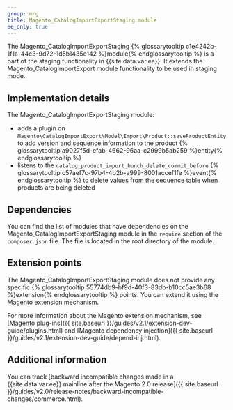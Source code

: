 ```yaml
---
group: mrg
title: Magento_CatalogImportExportStaging module
ee_only: true
---
```


The Magento_CatalogImportExportStaging {% glossarytooltip c1e4242b-1f1a-44c3-9d72-1d5b1435e142 %}module{% endglossarytooltip %} is a part of the staging functionality in {{site.data.var.ee}}. It extends the Magento_CatalogImportExport module functionality to be used in staging mode.

## Implementation details

The Magento_CatalogImportExportStaging module:

 * adds a plugin on `Magento\CatalogImportExport\Model\Import\Product::saveProductEntity` to add version and sequence information to the product {% glossarytooltip a9027f5d-efab-4662-96aa-c2999b5ab259 %}entity{% endglossarytooltip %}
 * listens to the `catalog_product_import_bunch_delete_commit_before` {% glossarytooltip c57aef7c-97b4-4b2b-a999-8001accef1fe %}event{% endglossarytooltip %} to delete values from the sequence table when products are being deleted

## Dependencies

You can find the list of modules that have dependencies on the Magento_CatalogImportExportStaging module in the `require` section of the `composer.json` file. The file is located in the root directory of the module.

## Extension points

The Magento_CatalogImportExportStaging module does not provide any specific {% glossarytooltip 55774db9-bf9d-40f3-83db-b10cc5ae3b68 %}extension{% endglossarytooltip %} points. You can extend it using the Magento extension mechanism.

For more information about the Magento extension mechanism, see [Magento plug-ins]({{ site.baseurl }}/guides/v2.1/extension-dev-guide/plugins.html) and [Magento dependency injection]({{ site.baseurl }}/guides/v2.1/extension-dev-guide/depend-inj.html).

## Additional information

You can track [backward incompatible changes made in a {{site.data.var.ee}} mainline after the Magento 2.0 release]({{ site.baseurl }}/guides/v2.0/release-notes/backward-incompatible-changes/commerce.html).
